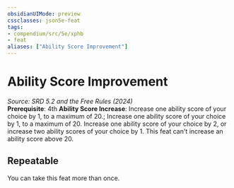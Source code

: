 ```yaml
---
obsidianUIMode: preview
cssclasses: json5e-feat
tags:
- compendium/src/5e/xphb
- feat
aliases: ["Ability Score Improvement"]
---
```

# Ability Score Improvement
*Source: SRD 5.2 and the Free Rules (2024)*  
**Prerequisite**: 4th
**Ability Score Increase**: Increase one ability score of your choice by 1, to a maximum of 20.; Increase one ability score of your choice by 1, to a maximum of 20.
Increase one ability score of your choice by 2, or increase two ability scores of your choice by 1. This feat can't increase an ability score above 20.

## Repeatable

You can take this feat more than once.